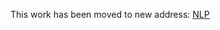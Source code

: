 This work has been moved to new address: [NLP](https://github.com/PaddlePaddle/Research/tree/master/NLP)
